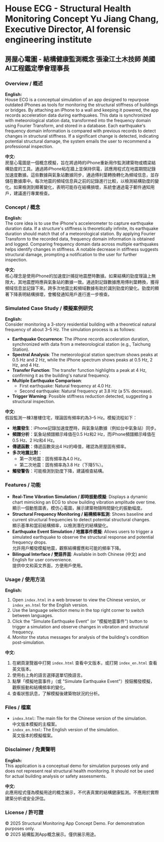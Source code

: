 # House ECG - Structural Health Monitoring Concept Yu Jiang Chang, Executive Director, AI forensic engineering institute

## 房屋心電圖 - 結構健康監測概念 張渝江土木技師 美國AI工程鑑定學會理事長

### Overview / 概述

**English:**  
House ECG is a conceptual simulation of an app designed to repurpose outdated iPhones as tools for monitoring the structural stiffness of buildings or bridges. By attaching an iPhone to a wall and keeping it powered, the app records acceleration data during earthquakes. This data is synchronized with meteorological station data, transformed into the frequency domain using Fourier Transform, and stored in a database. Each earthquake's frequency domain information is compared with previous records to detect changes in structural stiffness. If a significant change is detected, indicating potential structural damage, the system emails the user to recommend a professional inspection.

**中文:**  
房屋心電圖是一個概念模擬，旨在將過時的iPhone重新用作監測建築物或橋梁結構勁度的工具。通過將iPhone粘在牆上並保持供電，該應用程式在地震期間記錄加速度數據。這些數據與氣象站數據同步，通過傅利葉轉換轉化為頻域信息，並存儲在數據庫中。每次地震的頻域信息與之前的記錄進行比較，以檢測結構勁度的變化。如果檢測到顯著變化，表明可能存在結構損壞，系統會通過電子郵件通知用戶，建議進行專業檢查。

### Concept / 概念

**English:**  
The core idea is to use the iPhone's accelerometer to capture earthquake duration data. If a structure's stiffness is theoretically infinite, its earthquake duration should match that of a meteorological station. By applying Fourier Transform to the recorded data, frequency domain information is obtained and logged. Comparing frequency domain data across multiple earthquakes helps identify changes in stiffness. A notable decrease in stiffness suggests structural damage, prompting a notification to the user for further inspection.

**中文:**  
核心理念是使用iPhone的加速度計捕捉地震歷時數據。如果結構的勁度理論上無限大，其地震歷時應與氣象站的數據一致。通過對記錄數據應用傅利葉轉換，獲得頻域信息並記錄下來。跨多次地震比較頻域數據有助於識別勁度的變化。勁度的顯著下降表明結構損壞，會觸發通知用戶進行進一步檢查。

### Simulated Case Study / 模擬案例研究

**English:**  
Consider monitoring a 3-story residential building with a theoretical natural frequency of about 3–5 Hz. The simulation process is as follows:  
- **Earthquake Occurrence**: The iPhone records acceleration duration, synchronized with data from a meteorological station (e.g., Taichung Station).  
- **Spectral Analysis**: The meteorological station spectrum shows peaks at 0.5 Hz and 2 Hz, while the iPhone spectrum shows peaks at 0.5 Hz, 2 Hz, and 4 Hz.  
- **Transfer Function**: The transfer function highlights a peak at 4 Hz, confirming it as the building's natural frequency.  
- **Multiple Earthquake Comparison**:  
  - First earthquake: Natural frequency at 4.0 Hz.  
  - Second earthquake: Natural frequency at 3.8 Hz (a 5% decrease).  
- **Trigger Warning**: Possible stiffness reduction detected, suggesting a structural inspection.

**中文:**  
假設監測一棟3層樓住宅，理論固有頻率約為3–5 Hz。模擬流程如下：  
- **地震發生**：iPhone記錄加速度歷時，與氣象站數據（例如台中氣象站）同步。  
- **頻譜分析**：氣象站頻譜顯示峰值在0.5 Hz和2 Hz，而iPhone頻譜顯示峰值在0.5 Hz、2 Hz和4 Hz。  
- **傳遞函數**：傳遞函數突出4 Hz的峰值，確認為房屋固有頻率。  
- **多次地震比對**：  
  - 第一次地震：固有頻率為4.0 Hz。  
  - 第二次地震：固有頻率為3.8 Hz（下降5%）。  
- **觸發警告**：可能檢測到勁度下降，建議檢查結構。

### Features / 功能

- **Real-Time Vibration Simulation / 即時振動模擬**: Displays a dynamic chart mimicking an ECG to show building vibration amplitude over time.  
  顯示一個動態圖表，模仿心電圖，展示建築物隨時間變化的振動幅度。
- **Structural Frequency Monitoring / 結構頻率監測**: Shows baseline and current structural frequencies to detect potential structural changes.  
  顯示基準和當前結構頻率，以檢測潛在的結構變化。
- **Earthquake Event Simulation / 地震事件模擬**: Allows users to trigger a simulated earthquake to observe the structural response and potential frequency drops.  
  允許用戶觸發模擬地震，觀察結構響應和可能的頻率下降。
- **Bilingual Interface / 雙語界面**: Available in both Chinese (中文) and English for user convenience.  
  提供中文和英文界面，方便用戶使用。

### Usage / 使用方法

**English:**  
1. Open `index.html` in a web browser to view the Chinese version, or `index_en.html` for the English version.  
2. Use the language selection menu in the top right corner to switch between languages.  
3. Click the "Simulate Earthquake Event" (or "模擬地震事件") button to trigger a simulation and observe changes in vibration and structural frequency.  
4. Monitor the status messages for analysis of the building's condition post-simulation.

**中文:**  
1. 在網頁瀏覽器中打開 `index.html` 查看中文版本，或打開 `index_en.html` 查看英文版本。  
2. 使用右上角的語言選擇選單切換語言。  
3. 點擊「模擬地震事件」（或 "Simulate Earthquake Event"）按鈕觸發模擬，觀察振動和結構頻率的變化。  
4. 查看狀態訊息，了解模擬後建築物狀況的分析。

### Files / 檔案

- `index.html`: The main file for the Chinese version of the simulation.  
  中文版本模擬的主檔案。
- `index_en.html`: The English version of the simulation.  
  英文版本的模擬檔案。

### Disclaimer / 免責聲明

**English:**  
This application is a conceptual demo for simulation purposes only and does not represent real structural health monitoring. It should not be used for actual building analysis or safety assessments.

**中文:**  
此應用程式僅為模擬用途的概念展示，不代表真實的結構健康監測。不應用於實際建築分析或安全評估。

### License / 許可證

© 2025 Structural Monitoring App Concept Demo. For demonstration purposes only.  
© 2025 結構監測App概念展示。僅供展示用途。
